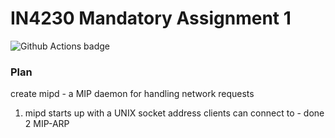 # IN4230 Mandatory Assignment 1
![Github Actions badge](https://github.com/sonhal/IN4230-M1/workflows/CI/badge.svg)

### Plan
create mipd - a MIP daemon for handling network requests

1. mipd starts up with a UNIX socket address clients can connect to - done
2 MIP-ARP
